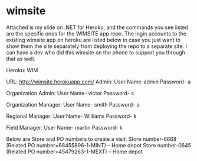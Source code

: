 # wimsite


Attached is my slide on .NET for Heroku, and the commands you see listed are the specific ones for the WIMSITE app repo. The login accounts to the existing wimsite app on heroku are listed below in case you just want to show them the site separately from deploying the repo to a separate site. I can have a dev who did this wimsite on the phone to support you through that as well.

Heroku: WIM

URL: http://wimsite.herokuapp.com/
Admin:
User Name-admin
Password- a

Organization Admin:
User Name- victor
Password- s

Organization Manager:
User Name- smith
Password- a

Regional Manager:
User Name- Williams
Password- k

Field Manager:
User Name- martin
Password- k

Below are Store and PO numbers to create a visit:
Store number-6668 (Related PO number=68455896-1-MINT) – Home depot
Store number-0645 (Related PO number=45479263-1-MEXT) – Home depot
